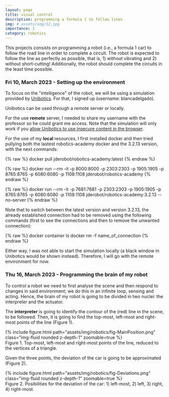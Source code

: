 ```yaml
---
layout: page
title: visual control
description: programming a formula 1 to follow lines
img: # assets/img/12.jpg
importance: 1
category: robotics
---
```


This projects consists on programming a robot (i.e., a formula 1 car) to follow the road line in order to complete a circuit. The robot is expected to follow the line as perfectly as possible, that is, 1) without vibrating and 2) without short-cutting! Additionally, the robot should complete the circuits in the least time possible.


### Fri 10, March 2023 - Setting up the environment

To focus on the "intelligence" of the robot, we will be using a simulation provided by [Unibotics](https://unibotics.org). For that, I signed up (username: blancadelgado). 

Unibotics can be used through a remote server or locally.

For the use **remote** server, I needed to share my username with the professor so he could grant me access. Note that the simulation will only work if you [allow Unibotics to use insecure content in the browser](https://forum.unibotics.org/t/allow-insecure-content-in-the-browser/651).

For the use of my **local** resources, I first installed docker and then tried pullying both the lastest robotics-academy docker and the 3.2.13 version, with the next commands:

{% raw %}
docker pull jderobot/robotics-academy:latest 
{% endraw %}

{% raw %}
docker run --rm -it -p 8000:8000 -p 2303:2303 -p 1905:1905 -p 8765:8765 -p 6080:6080 -p 1108:1108 jderobot/robotics-academy
{% endraw %}

{% raw %}
docker run --rm -it -p 7681:7681 -p 2303:2303 -p 1905:1905 -p 8765:8765 -p 6080:6080 -p 1108:1108 jderobot/robotics-academy:3.2.13 --no-server
{% endraw %}

Note that to switch between the latest version and version 3.2.13, the already established connection had to be removed using the following commands (first to see the connections and then to remove the unwanted connection):

{% raw %}
docker container ls
docker rm -f name_of_connection
{% endraw %}

Either way, I was not able to start the simulation locally (a black window in Unibotics would be shown instead). Therefore, I will go with the remote environment for now.


### Thu 16, March 2023 - Programming the brain of my robot

To control a robot we need to first analyse the scene and then respond to changes in said environment; we do this in an infinite loop, sensing and acting.
Hence, the brain of my robot is going to be divided in two nuclei: the interpreter and the actuator.

The **interpreter** is going to identify the contour of the (red) line in the scene, to be followed. Then, it is going to find the top-most, left-most and right-most points of the line (Figure 1). 

<div class="row mt-3">
    <div class="col-sm mt-3 mt-md-0">
        {% include figure.html path="assets/img/robotics/fig-MainPosition.png" class="img-fluid rounded z-depth-1" zoomable=true %}
    </div>
</div>
<div class="caption">
    Figure 1. Top-most, left-most and right-most points of the line, reduced to the vertices of a triangle.
</div>

Given the three points, the deviation of the car is going to be approximated (Figure 2).

<div class="row mt-3">
    <div class="col-sm mt-3 mt-md-0">
        {% include figure.html path="assets/img/robotics/fig-Deviations.png" class="img-fluid rounded z-depth-1" zoomable=true %}
    </div>
</div>
<div class="caption">
    Figure 2. Posibilities for the deviation of the car: 1) left-most, 2) left, 3) right, 4) right-most.
</div>





